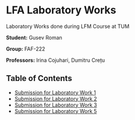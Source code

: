 # LFA Laboratory Works
Laboratory Works done during LFM Course at TUM

**Student:** Gusev Roman

**Group:** FAF-222

**Professors:** Irina Cojuhari, Dumitru Crețu

## Table of Contents
- [Submission for Laboratory Work 1](Laboratory-Work-1-Grammar-Finite-Automaton)
- [Submission for Laboratory Work 2](Laboratory-Work-2-Conversion-NFA-2-DFA)
- [Submission for Laboratory Work 3](Laboratory-Work-3-Lexer)
- [Submission for Laboratory Work 5](Laboratory-Work-5-Chomsky-Normal-Form)